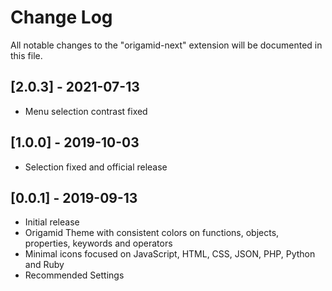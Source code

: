 # Change Log

All notable changes to the "origamid-next" extension will be documented in this file.

## [2.0.3] - 2021-07-13

- Menu selection contrast fixed

## [1.0.0] - 2019-10-03

- Selection fixed and official release

## [0.0.1] - 2019-09-13

- Initial release
- Origamid Theme with consistent colors on functions, objects, properties, keywords and operators
- Minimal icons focused on JavaScript, HTML, CSS, JSON, PHP, Python and Ruby
- Recommended Settings
